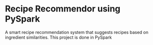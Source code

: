 # Recipe Recommendor using PySpark
 A smart recipe recommendation system that suggests recipes based on ingredient similarities. This project is done in PySpark 
